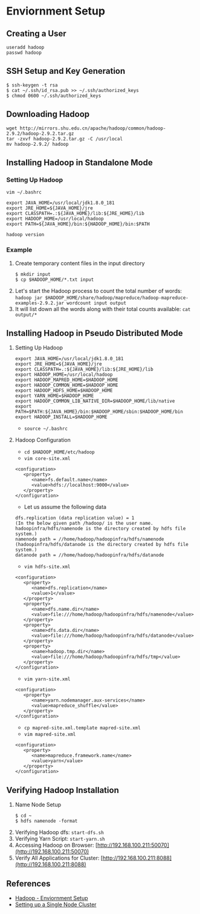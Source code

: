 # Enviornment Setup

## Creating a User
```
useradd hadoop
passwd hadoop
```

## SSH Setup and Key Generation
```
$ ssh-keygen -t rsa
$ cat ~/.ssh/id_rsa.pub >> ~/.ssh/authorized_keys
$ chmod 0600 ~/.ssh/authorized_keys
```

## Downloading Hadoop
```
wget http://mirrors.shu.edu.cn/apache/hadoop/common/hadoop-2.9.2/hadoop-2.9.2.tar.gz
tar -zxvf hadoop-2.9.2.tar.gz -C /usr/local
mv hadoop-2.9.2/ hadoop
```

## Installing Hadoop in Standalone Mode
### Setting Up Hadoop
`vim ~/.bashrc`
```
export JAVA_HOME=/usr/local/jdk1.8.0_181
export JRE_HOME=${JAVA_HOME}/jre
export CLASSPATH=.:${JAVA_HOME}/lib:${JRE_HOME}/lib
export HADOOP_HOME=/usr/local/hadoop
export PATH=${JAVA_HOME}/bin:${HADOOP_HOME}/bin:$PATH
```
`hadoop version`

### Example
1. Create temporary content files in the input directory
	```
	$ mkdir input 
	$ cp $HADOOP_HOME/*.txt input
	```
1. Let's start the Hadoop process to count the total number of words: `hadoop jar $HADOOP_HOME/share/hadoop/mapreduce/hadoop-mapreduce-examples-2.9.2.jar wordcount input output`
1. It will list down all the words along with their total counts available: `cat output/*`

## Installing Hadoop in Pseudo Distributed Mode
1. Setting Up Hadoop
	```
	export JAVA_HOME=/usr/local/jdk1.8.0_181
	export JRE_HOME=${JAVA_HOME}/jre
	export CLASSPATH=.:${JAVA_HOME}/lib:${JRE_HOME}/lib
	export HADOOP_HOME=/usr/local/hadoop
	export HADOOP_MAPRED_HOME=$HADOOP_HOME
	export HADOOP_COMMON_HOME=$HADOOP_HOME
	export HADOOP_HDFS_HOME=$HADOOP_HOME
	export YARN_HOME=$HADOOP_HOME
	export HADOOP_COMMON_LIB_NATIVE_DIR=$HADOOP_HOME/lib/native
	export PATH=$PATH:${JAVA_HOME}/bin:$HADOOP_HOME/sbin:$HADOOP_HOME/bin
	export HADOOP_INSTALL=$HADOOP_HOME
	```
    - `source ~/.bashrc`

1. Hadoop Configuration
    - `cd $HADOOP_HOME/etc/hadoop`
    - `vim core-site.xml`
	```
	<configuration>
	   <property>
		  <name>fs.default.name</name>
		  <value>hdfs://localhost:9000</value>
	   </property>
	</configuration>
	```
	- Let us assume the following data
	```
	dfs.replication (data replication value) = 1
	(In the below given path /hadoop/ is the user name.
	hadoopinfra/hdfs/namenode is the directory created by hdfs file system.)
	namenode path = //home/hadoop/hadoopinfra/hdfs/namenode 
	(hadoopinfra/hdfs/datanode is the directory created by hdfs file system.)
	datanode path = //home/hadoop/hadoopinfra/hdfs/datanode
	```
    - `vim hdfs-site.xml`
	```
	<configuration>
	   <property>
		  <name>dfs.replication</name>
		  <value>1</value>
	   </property>
	   <property>
		  <name>dfs.name.dir</name>
		  <value>file:///home/hadoop/hadoopinfra/hdfs/namenode</value>
	   </property>
	   <property>
		  <name>dfs.data.dir</name>
		  <value>file:///home/hadoop/hadoopinfra/hdfs/datanode</value>
	   </property>
	   <property>
          <name>hadoop.tmp.dir</name>
          <value>file:///home/hadoop/hadoopinfra/hdfs/tmp</value>
       </property>
	</configuration>
	```
    - `vim yarn-site.xml`
	```
	<configuration>
	   <property>
		  <name>yarn.nodemanager.aux-services</name>
		  <value>mapreduce_shuffle</value>
	   </property>
	</configuration>
	```
    - `cp mapred-site.xml.template mapred-site.xml`
    - `vim mapred-site.xml`
	```
	<configuration>
	   <property>
		  <name>mapreduce.framework.name</name>
		  <value>yarn</value>
	   </property>
	</configuration>
	```

## Verifying Hadoop Installation
1. Name Node Setup
	```
	$ cd ~ 
	$ hdfs namenode -format
	```
1. Verifying Hadoop dfs: `start-dfs.sh`
1. Verifying Yarn Script: `start-yarn.sh`
1. Accessing Hadoop on Browser: [http://192.168.100.211:50070](http://192.168.100.211:50070)
1. Verify All Applications for Cluster: [http://192.168.100.211:8088](http://192.168.100.211:8088)

## References
- [Hadoop - Enviornment Setup](https://www.tutorialspoint.com/hadoop/hadoop_enviornment_setup.htm)
- [Setting up a Single Node Cluster](http://hadoop.apache.org/docs/stable/hadoop-project-dist/hadoop-common/SingleCluster.html)
